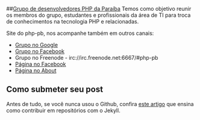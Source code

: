 ##[Grupo de desenvolvedores PHP da Paraíba](http://www.php-pb.net)
Temos como objetivo reunir os membros do grupo, estudantes e profissionais da área de TI para troca de conhecimentos na tecnologia PHP e relacionadas.

Site do php-pb, nos acompanhe também em outros canais:

* [Grupo no Google](http://groups.google.com/group/php-pb?hl=pt-BR)
* [Grupo no Facebook](https://www.facebook.com/groups/176265189091628/)
* Grupo no Freenode - irc://irc.freenode.net:6667/#php-pb
* [Página no Facebook](https://www.facebook.com/pages/PHP-PB/153629998034618)
* [Página no About](http://about.me/phppb)

## Como submeter seu post

Antes de tudo, se você nunca usou o Github, confira [este artigo](http://php-pb.net/2014/04/28/contribuindo-com-artigos/) que ensina como contribuir em repositórios com o Jekyll.
